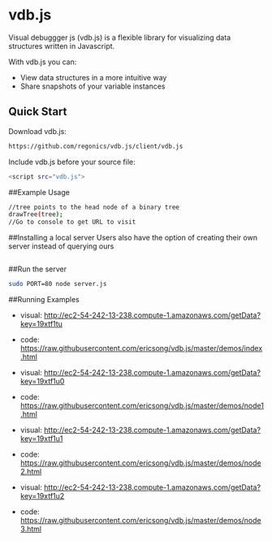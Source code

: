 # vdb.js

Visual debuggger js (vdb.js) is a flexible library for visualizing data structures written in Javascript. 

With vdb.js you can:
* View data structures in a more intuitive way
* Share snapshots of your variable instances

## Quick Start
Download vdb.js:    
```sh
https://github.com/regonics/vdb.js/client/vdb.js
```

Include vdb.js before your source file:
```sh
<script src="vdb.js">
```
##Example Usage
```sh
//tree points to the head node of a binary tree
drawTree(tree);
//Go to console to get URL to visit
```

##Installing a local server
Users also have the option of creating their own server instead of querying ours
```sh
```

##Run the server
```sh
sudo PORT=80 node server.js
```

##Running Examples

* visual: http://ec2-54-242-13-238.compute-1.amazonaws.com/getData?key=19xtf1tu
* code: https://raw.githubusercontent.com/ericsong/vdb.js/master/demos/index.html

* visual: http://ec2-54-242-13-238.compute-1.amazonaws.com/getData?key=19xtf1u0
* code: https://raw.githubusercontent.com/ericsong/vdb.js/master/demos/node1.html

* visual: http://ec2-54-242-13-238.compute-1.amazonaws.com/getData?key=19xtf1u1
* code: https://raw.githubusercontent.com/ericsong/vdb.js/master/demos/node2.html

* visual: http://ec2-54-242-13-238.compute-1.amazonaws.com/getData?key=19xtf1u2
* code: https://raw.githubusercontent.com/ericsong/vdb.js/master/demos/node3.html
